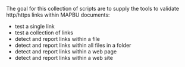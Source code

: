 The goal for this collection of scripts are to supply the 
tools to validate http/https links within MAPBU documents:
 - test a single link
 - test a collection of links
 - detect and report links within a file
  - detect and report links within all files in a folder
 - detect and report links within a web page
  - detect and report links within a web site
